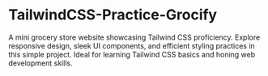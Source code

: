 # TailwindCSS-Practice-Grocify
A mini grocery store website showcasing Tailwind CSS proficiency. Explore responsive design, sleek UI components, and efficient styling practices in this simple project. Ideal for learning Tailwind CSS basics and honing web development skills.
